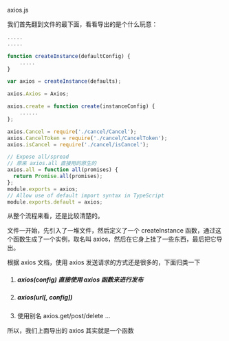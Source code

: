 axios.js

我们首先翻到文件的最下面，看看导出的是个什么玩意：

```js
.....
.....

function createInstance(defaultConfig) {
	.....
}

var axios = createInstance(defaults);

axios.Axios = Axios;

axios.create = function create(instanceConfig) {
    ......
};

axios.Cancel = require('./cancel/Cancel');
axios.CancelToken = require('./cancel/CancelToken');
axios.isCancel = require('./cancel/isCancel');

// Expose all/spread
// 原来 axios.all 直接用的原生的
axios.all = function all(promises) {
  return Promise.all(promises);
};
module.exports = axios;
// Allow use of default import syntax in TypeScript
module.exports.default = axios;
```

从整个流程来看，还是比较清楚的。

文件一开始，先引入了一堆文件，然后定义了一个 createInstance 函数，通过这个函数生成了一个实例，取名叫 axios，然后在它身上挂了一些东西，最后把它导出。

根据 axios 文档，使用 axios 发送请求的方式还是很多的，下面归类一下

1. ##### axios(config) 直接使用 axios 函数来进行发布

2. ##### axios(url[, config])

3. 使用别名 axios.get/post/delete ...

所以，我们上面导出的 axios 其实就是一个函数

